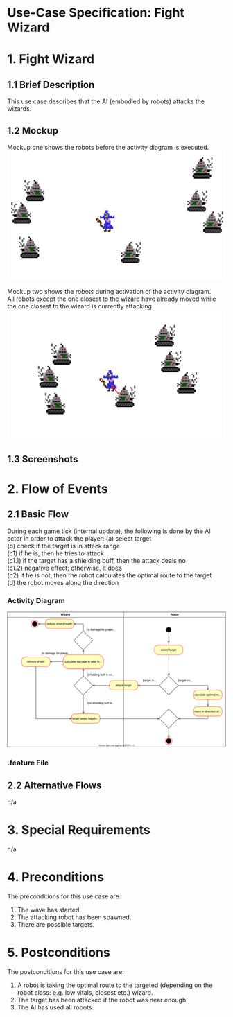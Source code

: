 # Use-Case Specification: Fight Wizard

# 1. Fight Wizard

## 1.1 Brief Description
This use case describes that the AI (embodied by robots) attacks the wizards.

## 1.2 Mockup

Mockup one shows the robots before the activity diagram is executed. 
![Robots Farther](../mockups/fight_wizard_farther.png)

Mockup two shows the robots during activation of the activity diagram.  
All robots except the one closest to the wizard have already moved while the one closest to the wizard is currently attacking.
![Robots Closer](../mockups/fight_wizard_closer.png)

## 1.3 Screenshots

# 2. Flow of Events

## 2.1 Basic Flow
During each game tick (internal update), the following is done by the AI actor
in order to attack the player:
(a) select target <br/>
(b) check if the target is in attack range<br/>
(c1) if he is, then he tries to attack<br/>
  (c1.1) if the target has a shielding buff, then the attack deals no<br/>
  (c1.2) negative effect; otherwise, it does<br/>
(c2) if he is not, then the robot calculates the optimal route to the target<br/>
(d) the robot moves along the direction <br/>

### Activity Diagram
![Activity Diagram](../activity_diagrams/fight_wizard.svg)

### .feature File

## 2.2 Alternative Flows
n/a

# 3. Special Requirements
n/a

# 4. Preconditions
The preconditions for this use case are:
1. The wave has started.
2. The attacking robot has been spawned.
3. There are possible targets.

# 5. Postconditions
The postconditions for this use case are:
1. A robot is taking the optimal route to the targeted (depending on the robot class: e.g. low vitals, closest etc.) wizard.
2. The target has been attacked if the robot was near enough.
3. The AI has used all robots.
